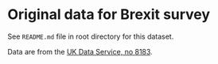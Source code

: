 # Original data for Brexit survey

See `README.md` file in root directory for this dataset.

Data are from the [UK Data Service, no 8183](https://discover.ukdataservice.ac.uk/catalogue/?sn=8183).
